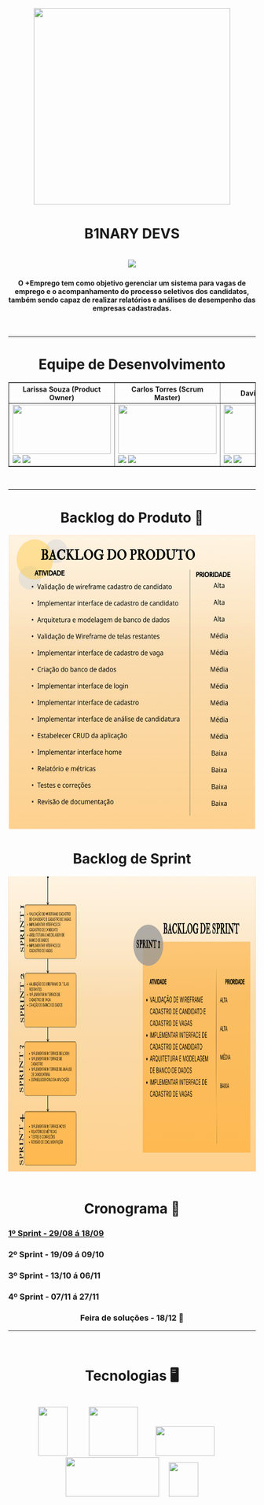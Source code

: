 <div align= "center">

<img src = "https://user-images.githubusercontent.com/101594950/188217613-d8bbdf5a-672f-41b6-9cc2-47b4c0174d52.png" width="400" height="400" />

<h1>B1NARY DEVS </h1></br> 
</div>

<div align = "center">

<img src = "https://user-images.githubusercontent.com/101594950/188217045-aab51d17-01d3-48e5-b690-a916d4832116.png" />



  #### O **+Emprego** tem como objetivo gerenciar um sistema para vagas de emprego e o acompanhamento do processo seletivos dos candidatos, também sendo capaz de realizar relatórios e análises de desempenho das empresas cadastradas.

</div>

<br>

--------------------------------------------------------------------------------------------------------------------------------------------------- 
<div align="center">

# **Equipe de Desenvolvimento** <br>

</div>

<table border="1">
<thead>
    <tr>
          <th>Larissa Souza (Product Owner) <width="100"/th>
           <th>Carlos Torres (Scrum Master) <width="100"/th>
              <th>Davi Gusmão (Dev) <width="100"/th>
                <th>Gabriel Vieira (Dev) <width="100"/th>
                  <th>Gui Santana (Dev) <width="100"/th>            
                    <th>Wallace Honorato (Dev) <width="100"/th>
    </tr>
</thead>
<tbody>
    <tr>
                                           <td><img src="https://user-images.githubusercontent.com/101594950/187515045-cdb6fc23-56c1-45aa-bcfc-c294d9715a2b.jpeg" width="200" height="100" target="_blank"></a> <br> <a href="https://www.linkedin.com/in/larissatsouza" target="_blank"><img src="https://img.shields.io/badge/-LinkedIn-%230077B5?style=for-the-badge&logo=linkedin&logoColor=white" target="_blank"></a> <a href="https://github.com/larissasouz" target="_blank"><img src="https://img.shields.io/badge/GitHub-100000?style=for-the-badge&logo=github&logoColor=white" target="_blank"></a> </td>
        <td><img src="https://user-images.githubusercontent.com/101594950/187515049-324d4bdb-a5e8-4002-8c81-d1adec6044de.jpeg" width="200" height="100" target="_blank"></a> <br> <a href="https://www.linkedin.com/in/carlos-torres-638b13210" target="_blank"><img src="https://img.shields.io/badge/-LinkedIn-%230077B5?style=for-the-badge&logo=linkedin&logoColor=white" target="_blank"></a> <a href="https://github.com/CarlosTorres2305" target="_blank"><img src="https://img.shields.io/badge/GitHub-100000?style=for-the-badge&logo=github&logoColor=white" target="_blank"></a> </td> 
                 <td><img src="https://user-images.githubusercontent.com/101594950/187515046-b434391c-5a2c-4edd-bb6b-7e56596c41ea.jpeg" width="200" height="100" target="_blank"></a> <br> <a href="https://www.linkedin.com/in/davi-gusm%C3%A3o-a09421240" target="_blank"><img src="https://img.shields.io/badge/-LinkedIn-%230077B5?style=for-the-badge&logo=linkedin&logoColor=white" target="_blank"></a> <a href="https://github.com/Davign10" target="_blank"><img src="https://img.shields.io/badge/GitHub-100000?style=for-the-badge&logo=github&logoColor=white" target="_blank"></a> </td>
                <td><img src="https://user-images.githubusercontent.com/101594950/187515048-878e6003-aa0e-4853-a236-8d7bc516f182.jpeg" width="200" height="100" target="_blank"></a> <br> <a href="https://www.linkedin.com/in/gabriel-silva-vieira-79166b208/" target="_blank"><img src="https://img.shields.io/badge/-LinkedIn-%230077B5?style=for-the-badge&logo=linkedin&logoColor=white" target="_blank"></a> <a href="https://github.com/DevBielgrazi" target="_blank"><img src="https://img.shields.io/badge/GitHub-100000?style=for-the-badge&logo=github&logoColor=white" target="_blank"></a> </td>
                <td><img src="https://user-images.githubusercontent.com/101594950/187515051-d1565aa7-326c-4a7b-8496-237c4245fad2.jpeg" width="200" height="100" target="_blank"></a> <br> <a href="https://www.linkedin.com/in/guilherme-santana-696535249" target="_blank"><img src="https://img.shields.io/badge/-LinkedIn-%230077B5?style=for-the-badge&logo=linkedin&logoColor=white" target="_blank"></a> <a href="https://github.com/1SGuilherme" target="_blank"><img src="https://img.shields.io/badge/GitHub-100000?style=for-the-badge&logo=github&logoColor=white" target="_blank"></a> </td>
                                                <td><img src="https://user-images.githubusercontent.com/101594950/187515039-54f418a5-0549-4f57-a40f-993f04a715a4.jpeg" width="200" height="100" target="_blank"></a> <br> <a href="https://www.linkedin.com/in/wallace-honorato-b15a3b1a2" target="_blank"><img src="https://img.shields.io/badge/-LinkedIn-%230077B5?style=for-the-badge&logo=linkedin&logoColor=white" target="_blank"></a> <a href="https://github.com/WallaceHS20" target="_blank"><img src="https://img.shields.io/badge/GitHub-100000?style=for-the-badge&logo=github&logoColor=white" target="_blank"></a> </td>
    </tr>
</tbody>
<tfoot>
</tfoot>
</table>
<br>

---------------------------------------------------------------------------------------------------------------------------------------------
<div align="center">
 
# Backlog do Produto :scroll:

<img src = "https://github.com/B1naryDevs/API/blob/dev/imagens/backlog_produto.png?raw=true" width="600" height="600" /> 

<br>
 
# Backlog de Sprint

<img src = "https://github.com/B1naryDevs/API/blob/dev/imagens/backlog_sprint.png?raw=true" width="900" height="600" /> 
 
</div>
 
<br>
  
</div>

<div align="center">

# Cronograma :calendar:
  
</div>

### [1º Sprint - 29/08 á 18/09](https://github.com/B1naryDevs/API/tree/dev/1%C2%BA%20Sprint)
### 2º Sprint - 19/09 á 09/10
### 3º Sprint - 13/10 á 06/11
### 4º Sprint - 07/11 á 27/11

<div align="center">

### Feira de soluções - 18/12 :checkered_flag:
  
<hr>

<div align= "center">
 
 <br>

# Tecnologias :desktop_computer: <br>
 
<br ><img src = "https://user-images.githubusercontent.com/101594950/186548020-70fe6c79-a090-46f9-91e4-ebf6200d9a75.png" width="60" height="100" /> &nbsp; &nbsp; &nbsp; &nbsp; &nbsp; <img src = "https://user-images.githubusercontent.com/101594950/186552334-e74856f0-294a-46e7-bde3-f06b42e9bb57.png" width="100" height="100" /> &nbsp; &nbsp; &nbsp; &nbsp; <img src = "https://user-images.githubusercontent.com/101594950/186552399-591df955-f423-4ac6-8474-6d7a7c05c69c.png" width="120" height="60" /> &nbsp; &nbsp; &nbsp; <img src = "https://user-images.githubusercontent.com/101594950/186661772-cc028ca9-489e-43bd-969b-8a57dfb2e516.png" width="190" height="80" />   &nbsp; &nbsp; <img src = "https://user-images.githubusercontent.com/101594950/188023366-6fd24b40-0e6d-433f-9257-e6382726930a.png" width="60" height="70" />
</div> <br>
